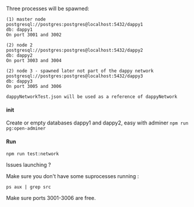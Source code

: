 Three processes will be spawned:

```
(1) master node
postgresql://postgres:postgres@localhost:5432/dappy1
db: dappy1
On port 3001 and 3002

(2) node 2
postgresql://postgres:postgres@localhost:5432/dappy2
db: dappy2
On port 3003 and 3004

(2) node 3 - spawned later not part of the dappy network
postgresql://postgres:postgres@localhost:5432/dappy3
db: dappy3
On port 3005 and 3006

dappyNetworkTest.json will be used as a reference of dappyNetwork
```

#### init

Create or empty databases dappy1 and dappy2, easy with adminer `npm run pg:open-adminer`

#### Run

```
npm run test:network
```

Issues launching ?

Make sure you don't have some suprocesses running :

```
ps aux | grep src
```

Make sure ports 3001-3006 are free.
